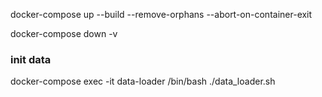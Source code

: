 docker-compose up --build --remove-orphans  --abort-on-container-exit

docker-compose down -v

### init data
docker-compose exec -it data-loader /bin/bash
./data_loader.sh


